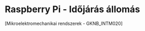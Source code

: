Raspberry Pi - Időjárás állomás
==============================
[Mikroelektromechanikai rendszerek - GKNB_INTM020]
